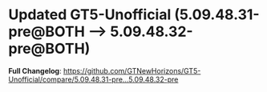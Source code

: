 # Updated GT5-Unofficial (5.09.48.31-pre@BOTH --> 5.09.48.32-pre@BOTH)
**Full Changelog**: https://github.com/GTNewHorizons/GT5-Unofficial/compare/5.09.48.31-pre...5.09.48.32-pre

